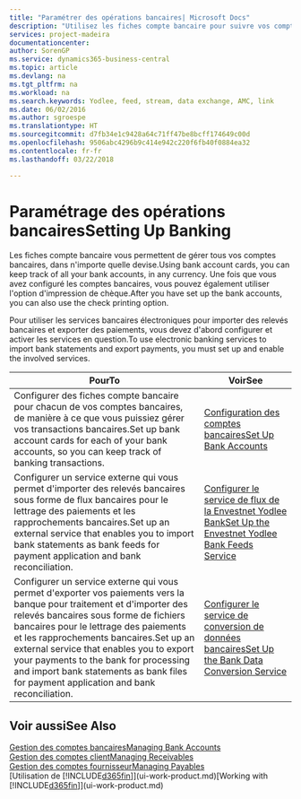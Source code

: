 ```yaml
---
title: "Paramétrer des opérations bancaires| Microsoft Docs"
description: "Utilisez les fiches compte bancaire pour suivre vos comptes bancaires et paramétrer le flux bancaire, telles que Yodlee, pour échanger des données."
services: project-madeira
documentationcenter: 
author: SorenGP
ms.service: dynamics365-business-central
ms.topic: article
ms.devlang: na
ms.tgt_pltfrm: na
ms.workload: na
ms.search.keywords: Yodlee, feed, stream, data exchange, AMC, link
ms.date: 06/02/2016
ms.author: sgroespe
ms.translationtype: HT
ms.sourcegitcommit: d7fb34e1c9428a64c71ff47be8bcff174649c00d
ms.openlocfilehash: 9506abc4296b9c414e942c220f6fb40f0884ea32
ms.contentlocale: fr-fr
ms.lasthandoff: 03/22/2018

---
```

# <a name="setting-up-banking"></a><span data-ttu-id="c02b7-103">Paramétrage des opérations bancaires</span><span class="sxs-lookup"><span data-stu-id="c02b7-103">Setting Up Banking</span></span>
<span data-ttu-id="c02b7-104">Les fiches compte bancaire vous permettent de gérer tous vos comptes bancaires, dans n'importe quelle devise.</span><span class="sxs-lookup"><span data-stu-id="c02b7-104">Using bank account cards, you can keep track of all your bank accounts, in any currency.</span></span> <span data-ttu-id="c02b7-105">Une fois que vous avez configuré les comptes bancaires, vous pouvez également utiliser l'option d'impression de chèque.</span><span class="sxs-lookup"><span data-stu-id="c02b7-105">After you have set up the bank accounts, you can also use the check printing option.</span></span>

<span data-ttu-id="c02b7-106">Pour utiliser les services bancaires électroniques pour importer des relevés bancaires et exporter des paiements, vous devez d'abord configurer et activer les services en question.</span><span class="sxs-lookup"><span data-stu-id="c02b7-106">To use electronic banking services to import bank statements and  export payments, you must set up and enable the involved services.</span></span>

| <span data-ttu-id="c02b7-107">Pour</span><span class="sxs-lookup"><span data-stu-id="c02b7-107">To</span></span> | <span data-ttu-id="c02b7-108">Voir</span><span class="sxs-lookup"><span data-stu-id="c02b7-108">See</span></span> |
| --- | --- |
| <span data-ttu-id="c02b7-109">Configurer des fiches compte bancaire pour chacun de vos comptes bancaires, de manière à ce que vous puissiez gérer vos transactions bancaires.</span><span class="sxs-lookup"><span data-stu-id="c02b7-109">Set up bank account cards for each of your bank accounts, so you can keep track of banking transactions.</span></span> |[<span data-ttu-id="c02b7-110">Configuration des comptes bancaires</span><span class="sxs-lookup"><span data-stu-id="c02b7-110">Set Up Bank Accounts</span></span>](bank-how-setup-bank-accounts.md) |
| <span data-ttu-id="c02b7-111">Configurer un service externe qui vous permet d'importer des relevés bancaires sous forme de flux bancaires pour le lettrage des paiements et les rapprochements bancaires.</span><span class="sxs-lookup"><span data-stu-id="c02b7-111">Set up an external service that enables you to import bank statements as bank feeds for payment application and bank reconciliation.</span></span> |[<span data-ttu-id="c02b7-112">Configurer le service de flux de la Envestnet Yodlee Bank</span><span class="sxs-lookup"><span data-stu-id="c02b7-112">Set Up the Envestnet Yodlee Bank Feeds Service</span></span>](bank-how-setup-bank-statement-service.md) |
| <span data-ttu-id="c02b7-113">Configurer un service externe qui vous permet d'exporter vos paiements vers la banque pour traitement et d'importer des relevés bancaires sous forme de fichiers bancaires pour le lettrage des paiements et les rapprochements bancaires.</span><span class="sxs-lookup"><span data-stu-id="c02b7-113">Set up an external service that enables you to export your payments to the bank for processing  and import bank statements as bank files for payment application and bank reconciliation.</span></span> |[<span data-ttu-id="c02b7-114">Configurer le service de conversion de données bancaires</span><span class="sxs-lookup"><span data-stu-id="c02b7-114">Set Up the Bank Data Conversion Service</span></span>](bank-how-setup-bank-data-conversion-service.md) |

## <a name="see-also"></a><span data-ttu-id="c02b7-115">Voir aussi</span><span class="sxs-lookup"><span data-stu-id="c02b7-115">See Also</span></span>
[<span data-ttu-id="c02b7-116">Gestion des comptes bancaires</span><span class="sxs-lookup"><span data-stu-id="c02b7-116">Managing Bank Accounts</span></span>](bank-manage-bank-accounts.md)  
[<span data-ttu-id="c02b7-117">Gestion des comptes client</span><span class="sxs-lookup"><span data-stu-id="c02b7-117">Managing Receivables</span></span>](receivables-manage-receivables.md)  
[<span data-ttu-id="c02b7-118">Gestion des comptes fournisseur</span><span class="sxs-lookup"><span data-stu-id="c02b7-118">Managing Payables</span></span>](payables-manage-payables.md)  
<span data-ttu-id="c02b7-119">[Utilisation de [!INCLUDE[d365fin](includes/d365fin_md.md)]](ui-work-product.md)</span><span class="sxs-lookup"><span data-stu-id="c02b7-119">[Working with [!INCLUDE[d365fin](includes/d365fin_md.md)]](ui-work-product.md)</span></span>

